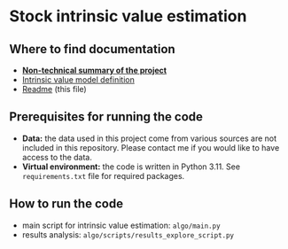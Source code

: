 # Stock intrinsic value estimation 

## Where to find documentation

- **[Non-technical summary of the project](docs/project_summary.pdf)**
- [Intrinsic value model definition](docs/intrinsic_value_model.pdf)
- [Readme](readme.md) (this file)

## Prerequisites for running the code

- **Data:** the data used in this project come from various sources are not included in this repository. Please contact 
  me if you would like to have access to the data.
- **Virtual environment:** the code is written in Python 3.11. See `requirements.txt` file for required packages.

## How to run the code

- main script for intrinsic value estimation: `algo/main.py`
- results analysis: `algo/scripts/results_explore_script.py`
